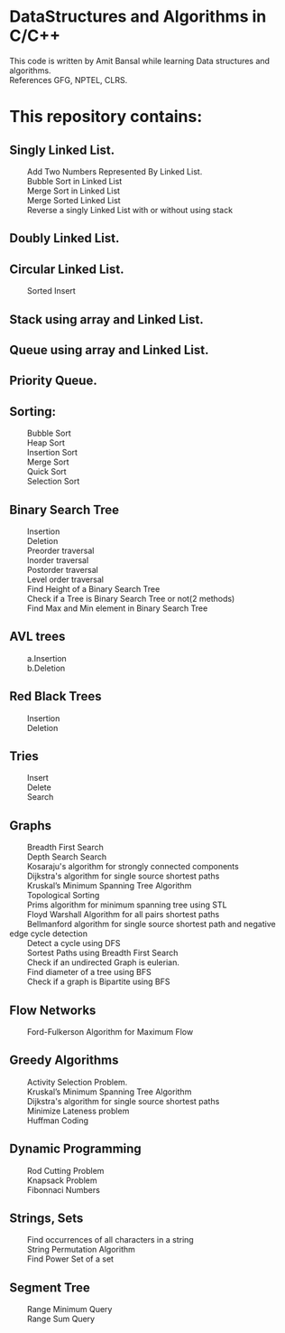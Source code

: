 # DataStructures and Algorithms in C/C++

This code is written by Amit Bansal while learning Data structures and algorithms.  
References GFG, NPTEL, CLRS.  

This repository contains:
=========================

Singly Linked List. 
----------------
&nbsp;&nbsp;&nbsp;&nbsp;&nbsp;&nbsp;&nbsp;&nbsp;Add Two Numbers Represented By Linked List.  
&nbsp;&nbsp;&nbsp;&nbsp;&nbsp;&nbsp;&nbsp;&nbsp;Bubble Sort in Linked List  
&nbsp;&nbsp;&nbsp;&nbsp;&nbsp;&nbsp;&nbsp;&nbsp;Merge Sort in Linked List  
&nbsp;&nbsp;&nbsp;&nbsp;&nbsp;&nbsp;&nbsp;&nbsp;Merge Sorted Linked List  
&nbsp;&nbsp;&nbsp;&nbsp;&nbsp;&nbsp;&nbsp;&nbsp;Reverse a singly Linked List with or without using stack   

Doubly Linked List. 
----------------

Circular Linked List. 
----------------
&nbsp;&nbsp;&nbsp;&nbsp;&nbsp;&nbsp;&nbsp;&nbsp;Sorted Insert  

Stack using array and Linked List. 
--------------------------------

Queue using array and Linked List.  
----------------------------------------

Priority Queue.  
----------------

Sorting: 
--------
&nbsp;&nbsp;&nbsp;&nbsp;&nbsp;&nbsp;&nbsp;&nbsp;Bubble Sort   
&nbsp;&nbsp;&nbsp;&nbsp;&nbsp;&nbsp;&nbsp;&nbsp;Heap Sort  
&nbsp;&nbsp;&nbsp;&nbsp;&nbsp;&nbsp;&nbsp;&nbsp;Insertion Sort  
&nbsp;&nbsp;&nbsp;&nbsp;&nbsp;&nbsp;&nbsp;&nbsp;Merge Sort  
&nbsp;&nbsp;&nbsp;&nbsp;&nbsp;&nbsp;&nbsp;&nbsp;Quick Sort  
&nbsp;&nbsp;&nbsp;&nbsp;&nbsp;&nbsp;&nbsp;&nbsp;Selection Sort  

Binary Search Tree  
----------------
&nbsp;&nbsp;&nbsp;&nbsp;&nbsp;&nbsp;&nbsp;&nbsp;Insertion  
&nbsp;&nbsp;&nbsp;&nbsp;&nbsp;&nbsp;&nbsp;&nbsp;Deletion  
&nbsp;&nbsp;&nbsp;&nbsp;&nbsp;&nbsp;&nbsp;&nbsp;Preorder traversal  
&nbsp;&nbsp;&nbsp;&nbsp;&nbsp;&nbsp;&nbsp;&nbsp;Inorder traversal  
&nbsp;&nbsp;&nbsp;&nbsp;&nbsp;&nbsp;&nbsp;&nbsp;Postorder traversal  
&nbsp;&nbsp;&nbsp;&nbsp;&nbsp;&nbsp;&nbsp;&nbsp;Level order traversal  
&nbsp;&nbsp;&nbsp;&nbsp;&nbsp;&nbsp;&nbsp;&nbsp;Find Height of a Binary Search Tree  
&nbsp;&nbsp;&nbsp;&nbsp;&nbsp;&nbsp;&nbsp;&nbsp;Check if a Tree is Binary Search Tree or not(2 methods)  
&nbsp;&nbsp;&nbsp;&nbsp;&nbsp;&nbsp;&nbsp;&nbsp;Find Max and Min element in Binary Search Tree  

AVL trees  
--------
&nbsp;&nbsp;&nbsp;&nbsp;&nbsp;&nbsp;&nbsp;&nbsp;a.Insertion  
&nbsp;&nbsp;&nbsp;&nbsp;&nbsp;&nbsp;&nbsp;&nbsp;b.Deletion  

Red Black Trees  
--------
&nbsp;&nbsp;&nbsp;&nbsp;&nbsp;&nbsp;&nbsp;&nbsp;Insertion  
&nbsp;&nbsp;&nbsp;&nbsp;&nbsp;&nbsp;&nbsp;&nbsp;Deletion  

Tries  
--------
&nbsp;&nbsp;&nbsp;&nbsp;&nbsp;&nbsp;&nbsp;&nbsp;Insert  
&nbsp;&nbsp;&nbsp;&nbsp;&nbsp;&nbsp;&nbsp;&nbsp;Delete  
&nbsp;&nbsp;&nbsp;&nbsp;&nbsp;&nbsp;&nbsp;&nbsp;Search  

Graphs  
--------
&nbsp;&nbsp;&nbsp;&nbsp;&nbsp;&nbsp;&nbsp;&nbsp;Breadth First Search  
&nbsp;&nbsp;&nbsp;&nbsp;&nbsp;&nbsp;&nbsp;&nbsp;Depth Search Search  
&nbsp;&nbsp;&nbsp;&nbsp;&nbsp;&nbsp;&nbsp;&nbsp;Kosaraju's algorithm for strongly connected components  
&nbsp;&nbsp;&nbsp;&nbsp;&nbsp;&nbsp;&nbsp;&nbsp;Dijkstra's algorithm for single source shortest paths  
&nbsp;&nbsp;&nbsp;&nbsp;&nbsp;&nbsp;&nbsp;&nbsp;Kruskal’s Minimum Spanning Tree Algorithm  
&nbsp;&nbsp;&nbsp;&nbsp;&nbsp;&nbsp;&nbsp;&nbsp;Topological Sorting  
&nbsp;&nbsp;&nbsp;&nbsp;&nbsp;&nbsp;&nbsp;&nbsp;Prims algorithm for minimum spanning tree using STL  
&nbsp;&nbsp;&nbsp;&nbsp;&nbsp;&nbsp;&nbsp;&nbsp;Floyd Warshall Algorithm for all pairs shortest paths  
&nbsp;&nbsp;&nbsp;&nbsp;&nbsp;&nbsp;&nbsp;&nbsp;Bellmanford algorithm for single source shortest path and negative edge cycle detection  
&nbsp;&nbsp;&nbsp;&nbsp;&nbsp;&nbsp;&nbsp;&nbsp;Detect a cycle using DFS  
&nbsp;&nbsp;&nbsp;&nbsp;&nbsp;&nbsp;&nbsp;&nbsp;Sortest Paths using Breadth First Search  
&nbsp;&nbsp;&nbsp;&nbsp;&nbsp;&nbsp;&nbsp;&nbsp;Check if an undirected Graph is eulerian.  
&nbsp;&nbsp;&nbsp;&nbsp;&nbsp;&nbsp;&nbsp;&nbsp;Find diameter of a tree using BFS  
&nbsp;&nbsp;&nbsp;&nbsp;&nbsp;&nbsp;&nbsp;&nbsp;Check if a graph is Bipartite using BFS  

Flow Networks  
------------
&nbsp;&nbsp;&nbsp;&nbsp;&nbsp;&nbsp;&nbsp;&nbsp;Ford-Fulkerson Algorithm for Maximum Flow  

Greedy Algorithms  
----------------
&nbsp;&nbsp;&nbsp;&nbsp;&nbsp;&nbsp;&nbsp;&nbsp;Activity Selection Problem.  
&nbsp;&nbsp;&nbsp;&nbsp;&nbsp;&nbsp;&nbsp;&nbsp;Kruskal’s Minimum Spanning Tree Algorithm  
&nbsp;&nbsp;&nbsp;&nbsp;&nbsp;&nbsp;&nbsp;&nbsp;Dijkstra's algorithm for single source shortest paths  
&nbsp;&nbsp;&nbsp;&nbsp;&nbsp;&nbsp;&nbsp;&nbsp;Minimize Lateness problem  
&nbsp;&nbsp;&nbsp;&nbsp;&nbsp;&nbsp;&nbsp;&nbsp;Huffman Coding  

Dynamic Programming  
----------------
&nbsp;&nbsp;&nbsp;&nbsp;&nbsp;&nbsp;&nbsp;&nbsp;Rod Cutting Problem  
&nbsp;&nbsp;&nbsp;&nbsp;&nbsp;&nbsp;&nbsp;&nbsp;Knapsack Problem  
&nbsp;&nbsp;&nbsp;&nbsp;&nbsp;&nbsp;&nbsp;&nbsp;Fibonnaci Numbers  
 

Strings, Sets  
-------------
&nbsp;&nbsp;&nbsp;&nbsp;&nbsp;&nbsp;&nbsp;&nbsp;Find occurrences of all characters in a string  
&nbsp;&nbsp;&nbsp;&nbsp;&nbsp;&nbsp;&nbsp;&nbsp;String Permutation Algorithm  
&nbsp;&nbsp;&nbsp;&nbsp;&nbsp;&nbsp;&nbsp;&nbsp;Find Power Set of a set  

Segment Tree
-------------
&nbsp;&nbsp;&nbsp;&nbsp;&nbsp;&nbsp;&nbsp;&nbsp;Range Minimum Query  
&nbsp;&nbsp;&nbsp;&nbsp;&nbsp;&nbsp;&nbsp;&nbsp;Range Sum Query  

